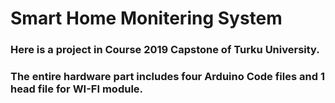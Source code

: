 # Smart Home Monitering System
### Here is a project in Course 2019 Capstone of Turku University.
### The entire hardware part includes four Arduino Code files and 1 head file for WI-FI module.
